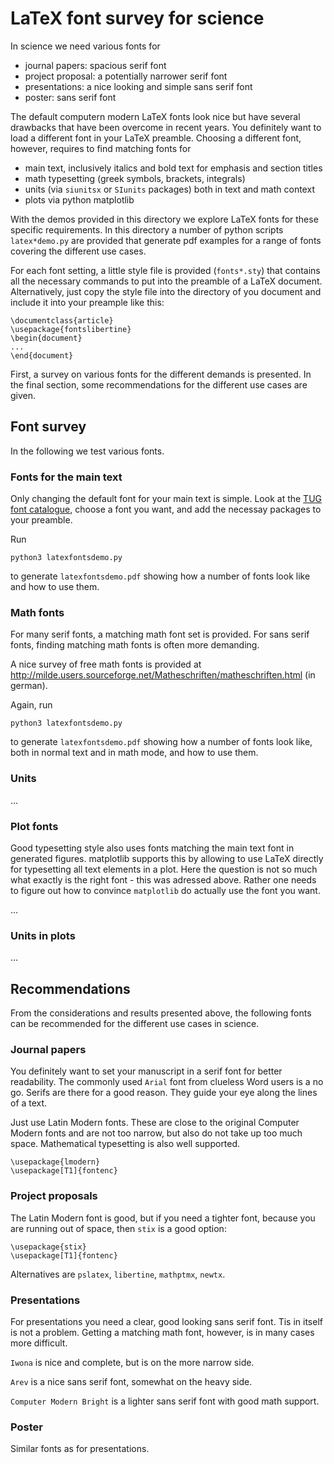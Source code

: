 # LaTeX font survey for science

In science we need various fonts for

- journal papers: spacious serif font
- project proposal: a potentially narrower serif font
- presentations: a nice looking and simple sans serif font
- poster: sans serif font

The default computern modern LaTeX fonts look nice but have several
drawbacks that have been overcome in recent years. You definitely want
to load a different font in your LaTeX preamble. Choosing a different
font, however, requires to find matching fonts for

- main text, inclusively italics and bold text for emphasis and section titles
- math typesetting (greek symbols, brackets, integrals)
- units (via `siunitsx` or `SIunits` packages) both in text and math context
- plots via python matplotlib

With the demos provided in this directory we explore LaTeX fonts for
these specific requirements. In this directory a number of python
scripts `latex*demo.py` are provided that generate pdf examples for a
range of fonts covering the different use cases.

For each font setting, a little style file is provided (`fonts*.sty`)
that contains all the necessary commands to put into the preamble of a
LaTeX document. Alternatively, just copy the style file into the
directory of you document and include it into your preample like this:
```
\documentclass{article}
\usepackage{fontslibertine}
\begin{document}
...
\end{document}
```

First, a survey on various fonts for the different demands is
presented. In the final section, some recommendations for the
different use cases are given.


## Font survey

In the following we test various fonts.


### Fonts for the main text

Only changing the default font for your main text is simple. Look at
the [TUG font catalogue](https://tug.org/FontCatalogue), choose a font
you want, and add the necessay packages to your preamble.

Run
```
python3 latexfontsdemo.py
```
to generate `latexfontsdemo.pdf` showing how a number of fonts look
like and how to use them.


### Math fonts

For many serif fonts, a matching math font set is provided. For sans
serif fonts, finding matching math fonts is often more demanding.

A nice survey of free math fonts is provided at
http://milde.users.sourceforge.net/Matheschriften/matheschriften.html
(in german).

Again, run
```
python3 latexfontsdemo.py
```
to generate `latexfontsdemo.pdf` showing how a number of fonts look
like, both in normal text and in math mode, and how to use them.


### Units

...


### Plot fonts

Good typesetting style also uses fonts matching the main text font in
generated figures. matplotlib supports this by allowing to use LaTeX
directly for typesetting all text elements in a plot. Here the
question is not so much what exactly is the right font - this was
adressed above. Rather one needs to figure out how to convince
`matplotlib` do actually use the font you want.

...


### Units in plots

...


## Recommendations

From the considerations and results presented above, the following
fonts can be recommended for the different use cases in science.


### Journal papers

You definitely want to set your manuscript in a serif font for better
readability. The commonly used `Arial` font from clueless Word users
is a no go. Serifs are there for a good reason. They guide your eye
along the lines of a text.

Just use Latin Modern fonts. These are close to the original Computer
Modern fonts and are not too narrow, but also do not take up too much
space. Mathematical typesetting is also well supported.
```
\usepackage{lmodern}
\usepackage[T1]{fontenc}
```


### Project proposals

The Latin Modern font is good, but if you need a tighter font, because
you are running out of space, then `stix` is a good option:
```
\usepackage{stix}
\usepackage[T1]{fontenc}
```
Alternatives are `pslatex`, `libertine`, `mathptmx`, `newtx`.


### Presentations

For presentations you need a clear, good looking sans serif font. Tis
in itself is not a problem. Getting a matching math font, however, is
in many cases more difficult.

`Iwona` is nice and complete, but is on the more narrow side.

`Arev` is a nice sans serif font, somewhat on the heavy side.

`Computer Modern Bright` is a lighter sans serif font with good math support.


### Poster

Similar fonts as for presentations.
